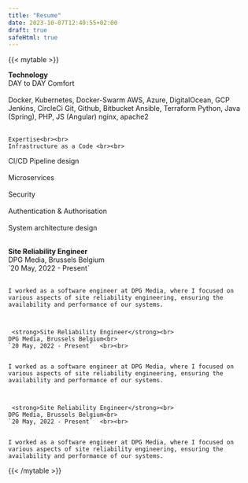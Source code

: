 ```yaml
---
title: "Resume"
date: 2023-10-07T12:40:55+02:00
draft: true
safeHtml: true
---
```


{{< mytable >}}
<tr>
  <td style="width: 25%;">
    <strong>Technology</strong><br>
    DAY to DAY Comfort<br><br>
    Docker, Kubernetes, Docker-Swarm
AWS, Azure, DigitalOcean, GCP
Jenkins, CircleCi
Git, Github, Bitbucket
Ansible, Terraform
Python, Java (Spring), PHP, JS (Angular)
nginx, apache2
<br><br>

    Expertise<br><br>
    Infrastructure as a Code <br><br>
CI/CD Pipeline design<br><br>
Microservices<br><br>
Security<br><br>
Authentication & Authorisation<br><br>
System architecture design<br><br>
  </td>
  <td style="width: 10%">
  </td>
  <td style="width: 40%;">
 <strong>Site Reliability Engineer</strong><br>
    DPG Media, Brussels Belgium<br>
    `20 May, 2022 - Present`  <br><br>


    I worked as a software engineer at DPG Media, where I focused on various aspects of site reliability engineering, ensuring the availability and performance of our systems.



     <strong>Site Reliability Engineer</strong><br>
    DPG Media, Brussels Belgium<br>
    `20 May, 2022 - Present`  <br><br>


    I worked as a software engineer at DPG Media, where I focused on various aspects of site reliability engineering, ensuring the availability and performance of our systems.



     <strong>Site Reliability Engineer</strong><br>
    DPG Media, Brussels Belgium<br>
    `20 May, 2022 - Present`  <br><br>


    I worked as a software engineer at DPG Media, where I focused on various aspects of site reliability engineering, ensuring the availability and performance of our systems.
  </td>
</tr>
{{< /mytable >}}